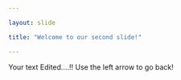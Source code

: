 ```yaml
---

layout: slide

title: "Welcome to our second slide!"

---
```


Your text
Edited....!!
Use the left arrow to go back!
